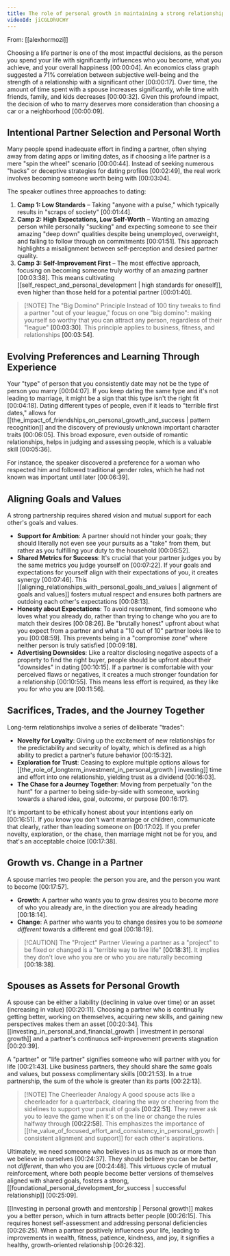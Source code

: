 ```yaml
---
title: The role of personal growth in maintaining a strong relationship
videoId: jiCGLDhUCHY
---
```


From: [[alexhormozi]] <br/> 

Choosing a life partner is one of the most impactful decisions, as the person you spend your life with significantly influences who you become, what you achieve, and your overall happiness <a class="yt-timestamp" data-t="00:00:04">[00:00:04]</a>. An economics class graph suggested a 71% correlation between subjective well-being and the strength of a relationship with a significant other <a class="yt-timestamp" data-t="00:00:17">[00:00:17]</a>. Over time, the amount of time spent with a spouse increases significantly, while time with friends, family, and kids decreases <a class="yt-timestamp" data-t="00:00:32">[00:00:32]</a>. Given this profound impact, the decision of who to marry deserves more consideration than choosing a car or a neighborhood <a class="yt-timestamp" data-t="00:00:09">[00:00:09]</a>.

## Intentional Partner Selection and Personal Worth

Many people spend inadequate effort in finding a partner, often shying away from dating apps or limiting dates, as if choosing a life partner is a mere "spin the wheel" scenario <a class="yt-timestamp" data-t="00:00:44">[00:00:44]</a>. Instead of seeking numerous "hacks" or deceptive strategies for dating profiles <a class="yt-timestamp" data-t="00:02:49">[00:02:49]</a>, the real work involves becoming someone worth being with <a class="yt-timestamp" data-t="00:03:04">[00:03:04]</a>.

The speaker outlines three approaches to dating:
1.  **Camp 1: Low Standards** – Taking "anyone with a pulse," which typically results in "scraps of society" <a class="yt-timestamp" data-t="00:01:44">[00:01:44]</a>.
2.  **Camp 2: High Expectations, Low Self-Worth** – Wanting an amazing person while personally "sucking" and expecting someone to see their amazing "deep down" qualities despite being unemployed, overweight, and failing to follow through on commitments <a class="yt-timestamp" data-t="00:01:51">[00:01:51]</a>. This approach highlights a misalignment between self-perception and desired partner quality.
3.  **Camp 3: Self-Improvement First** – The most effective approach, focusing on becoming someone truly worthy of an amazing partner <a class="yt-timestamp" data-t="00:03:38">[00:03:38]</a>. This means cultivating [[self_respect_and_personal_development | high standards for oneself]], even higher than those held for a potential partner <a class="yt-timestamp" data-t="00:01:40">[00:01:40]</a>.

> [!NOTE] The "Big Domino" Principle
> Instead of 100 tiny tweaks to find a partner "out of your league," focus on one "big domino": making yourself so worthy that you can attract any person, regardless of their "league" <a class="yt-timestamp" data-t="00:03:30">[00:03:30]</a>. This principle applies to business, fitness, and relationships <a class="yt-timestamp" data-t="00:03:54">[00:03:54]</a>.

## Evolving Preferences and Learning Through Experience

Your "type" of person that you consistently date may not be the type of person you marry <a class="yt-timestamp" data-t="00:04:07">[00:04:07]</a>. If you keep dating the same type and it's not leading to marriage, it might be a sign that this type isn't the right fit <a class="yt-timestamp" data-t="00:04:18">[00:04:18]</a>. Dating different types of people, even if it leads to "terrible first dates," allows for [[the_impact_of_friendships_on_personal_growth_and_success | pattern recognition]] and the discovery of previously unknown important character traits <a class="yt-timestamp" data-t="00:06:05">[00:06:05]</a>. This broad exposure, even outside of romantic relationships, helps in judging and assessing people, which is a valuable skill <a class="yt-timestamp" data-t="00:05:36">[00:05:36]</a>.

For instance, the speaker discovered a preference for a woman who respected him and followed traditional gender roles, which he had not known was important until later <a class="yt-timestamp" data-t="00:06:39">[00:06:39]</a>.

## Aligning Goals and Values

A strong partnership requires shared vision and mutual support for each other's goals and values.
*   **Support for Ambition**: A partner should not hinder your goals; they should literally not even see your pursuits as a "take" from them, but rather as you fulfilling your duty to the household <a class="yt-timestamp" data-t="00:06:52">[00:06:52]</a>.
*   **Shared Metrics for Success**: It's crucial that your partner judges you by the same metrics you judge yourself on <a class="yt-timestamp" data-t="00:07:22">[00:07:22]</a>. If your goals and expectations for yourself align with their expectations of you, it creates synergy <a class="yt-timestamp" data-t="00:07:46">[00:07:46]</a>. This [[aligning_relationships_with_personal_goals_and_values | alignment of goals and values]] fosters mutual respect and ensures both partners are outdoing each other's expectations <a class="yt-timestamp" data-t="00:08:13">[00:08:13]</a>.
*   **Honesty about Expectations**: To avoid resentment, find someone who loves what you already do, rather than trying to change who you are to match their desires <a class="yt-timestamp" data-t="00:08:26">[00:08:26]</a>. Be "brutally honest" upfront about what you expect from a partner and what a "10 out of 10" partner looks like to you <a class="yt-timestamp" data-t="00:08:59">[00:08:59]</a>. This prevents being in a "compromise zone" where neither person is truly satisfied <a class="yt-timestamp" data-t="00:09:18">[00:09:18]</a>.
*   **Advertising Downsides**: Like a realtor disclosing negative aspects of a property to find the right buyer, people should be upfront about their "downsides" in dating <a class="yt-timestamp" data-t="00:10:15">[00:10:15]</a>. If a partner is comfortable with your perceived flaws or negatives, it creates a much stronger foundation for a relationship <a class="yt-timestamp" data-t="00:10:55">[00:10:55]</a>. This means less effort is required, as they like you for who you are <a class="yt-timestamp" data-t="00:11:56">[00:11:56]</a>.

## Sacrifices, Trades, and the Journey Together

Long-term relationships involve a series of deliberate "trades":
*   **Novelty for Loyalty**: Giving up the excitement of new relationships for the predictability and security of loyalty, which is defined as a high ability to predict a partner's future behavior <a class="yt-timestamp" data-t="00:15:32">[00:15:32]</a>.
*   **Exploration for Trust**: Ceasing to explore multiple options allows for [[the_role_of_longterm_investment_in_personal_growth | investing]] time and effort into one relationship, yielding trust as a dividend <a class="yt-timestamp" data-t="00:16:03">[00:16:03]</a>.
*   **The Chase for a Journey Together**: Moving from perpetually "on the hunt" for a partner to being side-by-side with someone, working towards a shared idea, goal, outcome, or purpose <a class="yt-timestamp" data-t="00:16:17">[00:16:17]</a>.

It's important to be ethically honest about your intentions early on <a class="yt-timestamp" data-t="00:16:51">[00:16:51]</a>. If you know you don't want marriage or children, communicate that clearly, rather than leading someone on <a class="yt-timestamp" data-t="00:17:02">[00:17:02]</a>. If you prefer novelty, exploration, or the chase, then marriage might not be for you, and that's an acceptable choice <a class="yt-timestamp" data-t="00:17:38">[00:17:38]</a>.

## Growth vs. Change in a Partner

A spouse marries two people: the person you are, and the person you want to become <a class="yt-timestamp" data-t="00:17:57">[00:17:57]</a>.
*   **Growth**: A partner who wants you to grow desires you to become *more* of who you already are, in the direction you are already heading <a class="yt-timestamp" data-t="00:18:14">[00:18:14]</a>.
*   **Change**: A partner who wants you to change desires you to be *someone different* towards a different end goal <a class="yt-timestamp" data-t="00:18:19">[00:18:19]</a>.

> [!CAUTION] The "Project" Partner
> Viewing a partner as a "project" to be fixed or changed is a "terrible way to live life" <a class="yt-timestamp" data-t="00:18:31">[00:18:31]</a>. It implies they don't love who you are or who you are naturally becoming <a class="yt-timestamp" data-t="00:18:38">[00:18:38]</a>.

## Spouses as Assets for Personal Growth

A spouse can be either a liability (declining in value over time) or an asset (increasing in value) <a class="yt-timestamp" data-t="00:20:11">[00:20:11]</a>. Choosing a partner who is continually getting better, working on themselves, acquiring new skills, and gaining new perspectives makes them an asset <a class="yt-timestamp" data-t="00:20:34">[00:20:34]</a>. This [[investing_in_personal_and_financial_growth | investment in personal growth]] and a partner's continuous self-improvement prevents stagnation <a class="yt-timestamp" data-t="00:20:39">[00:20:39]</a>.

A "partner" or "life partner" signifies someone who will partner with you for life <a class="yt-timestamp" data-t="00:21:43">[00:21:43]</a>. Like business partners, they should share the same goals and values, but possess complimentary skills <a class="yt-timestamp" data-t="00:21:53">[00:21:53]</a>. In a true partnership, the sum of the whole is greater than its parts <a class="yt-timestamp" data-t="00:22:13">[00:22:13]</a>.

> [!NOTE] The Cheerleader Analogy
> A good spouse acts like a cheerleader for a quarterback, clearing the way or cheering from the sidelines to support your pursuit of goals <a class="yt-timestamp" data-t="00:22:51">[00:22:51]</a>. They never ask you to leave the game when it's on the line or change the rules halfway through <a class="yt-timestamp" data-t="00:22:58">[00:22:58]</a>. This emphasizes the importance of [[the_value_of_focused_effort_and_consistency_in_personal_growth | consistent alignment and support]] for each other's aspirations.

Ultimately, we need someone who believes in us as much as or more than we believe in ourselves <a class="yt-timestamp" data-t="00:24:37">[00:24:37]</a>. They should believe you can be *better*, not *different*, than who you are <a class="yt-timestamp" data-t="00:24:48">[00:24:48]</a>. This virtuous cycle of mutual reinforcement, where both people become better versions of themselves aligned with shared goals, fosters a strong, [[foundational_personal_development_for_success | successful relationship]] <a class="yt-timestamp" data-t="00:25:09">[00:25:09]</a>.

[[Investing in personal growth and mentorship | Personal growth]] makes you a better person, which in turn attracts better people <a class="yt-timestamp" data-t="00:26:15">[00:26:15]</a>. This requires honest self-assessment and addressing personal deficiencies <a class="yt-timestamp" data-t="00:26:25">[00:26:25]</a>. When a partner positively influences your life, leading to improvements in wealth, fitness, patience, kindness, and joy, it signifies a healthy, growth-oriented relationship <a class="yt-timestamp" data-t="00:26:32">[00:26:32]</a>.